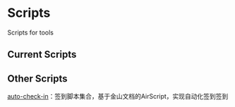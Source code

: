 # Scripts

Scripts for tools

## Current Scripts

## Other Scripts

[auto-check-in]：签到脚本集合，基于金山文档的AirScript，实现自动化签到签到

[auto-check-in]: https://github.com/yequanrui/auto-check-in
